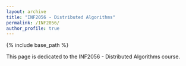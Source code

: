 ```yaml
---
layout: archive
title: "INF2056 - Distributed Algorithms"
permalink: /INF2056/
author_profile: true
---
```


{% include base_path %}

This page is dedicated to the INF2056 - Distributed Algorithms course. 
